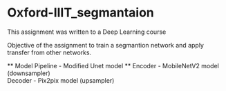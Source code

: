 # Oxford-IIIT_segmantaion

This assignment was written to a Deep Learning course

Objective of the assignment to train a segmantion network and apply transfer from other networks.

** Model Pipeline - Modified Unet model ** 
Encoder - MobileNetV2 model (downsampler) <br>
Decoder - Pix2pix model (upsampler)
